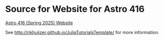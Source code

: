 # Source for Website for Astro 416

[Astro 416 (Spring 2025) Website](https://psuastro416.github.io/Spring2025/)

See <http://rikhuijzer.github.io/JuliaTutorialsTemplate/> for more information.
